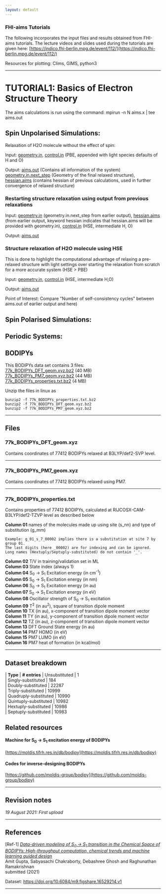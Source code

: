 ```yaml
---
layout: default
---
```


### FHI-aims Tutorials

The following incorporates the input files and results obtained from FHI-aims tutorials. The lecture videos and slides used during the tutorials are given here: [https://indico.fhi-berlin.mpg.de/event/112/](https://indico.fhi-berlin.mpg.de/event/112/)

Resources for plotting: Clims, GIMS, python3

***
# TUTORIAL1: Basics of Electron Structure Theory
The aims calculations is run using the command: mpirun -n N aims.x | tee aims.out

## Spin Unpolarised Simulations:
Relaxation of H2O molecule without the effect of spin:

Input: [geometry.in](https://github.com/susmita-tripathy/fhi-aims_notes/tree/main/H2O/geometry.in), [control.in](https://github.com/susmita-tripathy/fhi-aims_notes/tree/main/H2O/control.in) (PBE, appended with light species defaults of H and O)

Output: [aims.out](https://github.com/susmita-tripathy/fhi-aims_notes/tree/main/H2O/aims.out) (Contains all information of the system) [geometry.in.next_step](https://github.com/susmita-tripathy/fhi-aims_notes/tree/main/H2O/geometry.in.next_step) (Geometry of the final relaxed structure), [hessian.aims](https://github.com/susmita-tripathy/fhi-aims_notes/tree/main/H2O/hessian.aims) (contains hessian of previous calculations, used in further convergence of relaxed structure)

### Restarting structure relaxation using output from previous relaxations
Input: [geometry.in](https://github.com/susmita-tripathy/fhi-aims_notes/tree/main/H2O_2/geometry.in) (geometry.in.next_step from earlier output), [hessian.aims](https://github.com/susmita-tripathy/fhi-aims_notes/tree/main/H2O_2/hessian.aims) (from earlier output, keyword hessian indicates that hessian.aims will be provided with geometry.in), [control.in](https://github.com/susmita-tripathy/fhi-aims_notes/tree/main/H2O_2/control.in) (HSE, intermediate H, O)

Output: [aims.out](https://github.com/susmita-tripathy/fhi-aims_notes/tree/main/H2O_2/aims.out)

### Structure relaxation of H2O molecule using HSE
This is done to highlight the computational advantage of relaxing a pre-relaxed structure with light settings over starting the relaxation from scratch for a more accurate system (HSE > PBE)

Input: [geometry.in](https://github.com/susmita-tripathy/fhi-aims_notes/tree/main/H2O_3/geometry.in), [control.in](https://github.com/susmita-tripathy/fhi-aims_notes/tree/main/H2O_3/control.in) (HSE, intermediate H,O)

Output: [aims.out](https://github.com/susmita-tripathy/fhi-aims_notes/tree/main/H2O_3/aims.out)

Point of Interest: Compare "Number of self-consistency cycles" between aims.out of earlier output and here)  

## Spin Polarised Simulations:



## Periodic Systems:


## BODIPYs

This BODIPYs data set contains  3 files:  
[77k_BODIPYs_DFT_geom.xyz.bz2](https://figshare.com/ndownloader/files/30562983) (40 MB)     
[77k_BODIPYs_PM7_geom.xyz.bz2](https://figshare.com/ndownloader/files/30562986) (44 MB)     
[77k_BODIPYs_properties.txt.bz2](https://figshare.com/ndownloader/files/30562989) (4 MB)    

Unzip the files in linux as
```
bunzip2 -f 77k_BODIPYs_properties.txt.bz2
bunzip2 -f 77k_BODIPYs_DFT_geom.xyz.bz2
bunzip2 -f 77k_BODIPYs_PM7_geom.xyz.bz2
```

***

## Files
### 77k_BODIPYs_DFT_geom.xyz 

Contains coordinates of 77412 BODIPYs relaxed at B3LYP/def2-SVP level.

***

### 77k_BODIPYs_PM7_geom.xyz 

Contains coordinates of 77412 BODIPYs relaxed using PM7.

***

### 77k_BODIPYs_properties.txt 

Contains properties of 77412 BODIPYs, calculated at RIJCOSX-CAM-B3LYP/def2-TZVP level as described below

**Column 01** names of the molecules made up using site (s_nn) and type of substitution (g_mm)

```
Example: g_01_s_7_00002 implies there is a substitution at site 7 by group 01. 
The last digits (here _00002) are for indexing and can be ignored.  
Long names (Hextuply/Septuply-substituted) do not contain '_'.
```

**Column 02** T/V in training/validation set in ML       
**Column 03** State index (always 1)    
**Column 04** S<sub>0</sub>  → S<sub>1</sub>  Excitation energy (in cm<sup>-1</sup>)    
**Column 05** S<sub>0</sub>  → S<sub>1</sub>  Excitation energy (in nm)     
**Column 06** S<sub>0</sub>  → S<sub>1</sub>  Excitation energy (in au)     
**Column 07** S<sub>0</sub>  → S<sub>1</sub>  Excitation energy (in eV)     
**Column 08** Oscillator strength of S<sub>0</sub>  → S<sub>1</sub>  excitation     
**Column 09** T<sup>2</sup> (in au<sup>2</sup>), square of transition dipole moment     
**Column 10** TX (in au), x-component of transition dipole moment vector     
**Column 11** TY (in au), y-component of transition dipole moment vector     
**Column 12** TZ (in au), z-component of transition dipole moment vector      
**Column 13** DFT Ground State energy (in au)      
**Column 14** PM7 HOMO (in eV)       
**Column 15** PM7 LUMO (in eV)       
**Column 16** PM7 heat of formation (in kcal/mol)      

***

## Dataset breakdown

| **Type**                 | **# entries**
| Unsubstituted            | 1       
| Singly-substituted       | 184      
| Doubly-substituted       | 22287     
| Triply-substituted       | 10999     
| Quadruply-substituted    | 10990     
| Quintuply-substituted    | 10982     
| Hextuply-substituted     | 10986     
| Septuply-substituted     | 10983     

## Related resources

#### Machine for S<sub>0</sub>  → S<sub>1</sub>  excitation energy of BODIPYs
[https://moldis.tifrh.res.in/db/bodipy](https://moldis.tifrh.res.in/db/bodipy)

#### Codes for inverse-designing BODIPYs
[https://github.com/moldis-group/bodipy](https://github.com/moldis-group/bodipy)

***

## Revision notes

_19 August 2021: First upload_

***

## References
[Ref-1] [_Data-driven modeling of S<sub>0</sub>  → S<sub>1</sub> transition in the Chemical Space of BODIPYs: High-throughput computation, chemical trends and
machine learning guided design_](https://arxiv.org/pdf/2110.05414)            
Amit Gupta, Sabyasachi Chakraborty, Debashree Ghosh and Raghunathan Ramakrishnan     
submitted (2021)    

Dataset: https://doi.org/10.6084/m9.figshare.16529214.v1

***

